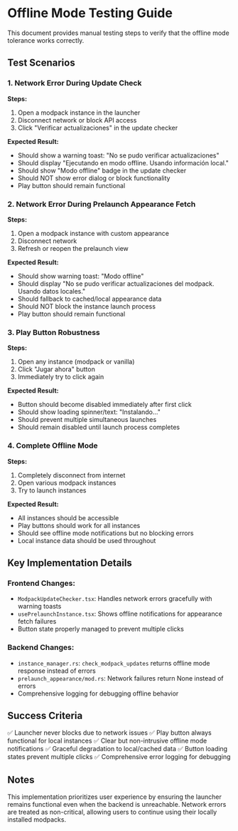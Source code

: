 # Offline Mode Testing Guide

This document provides manual testing steps to verify that the offline mode tolerance works correctly.

## Test Scenarios

### 1. Network Error During Update Check

**Steps:**
1. Open a modpack instance in the launcher
2. Disconnect network or block API access
3. Click "Verificar actualizaciones" in the update checker

**Expected Result:**
- Should show a warning toast: "No se pudo verificar actualizaciones"
- Should display "Ejecutando en modo offline. Usando información local."
- Should show "Modo offline" badge in the update checker
- Should NOT show error dialog or block functionality
- Play button should remain functional

### 2. Network Error During Prelaunch Appearance Fetch

**Steps:**
1. Open a modpack instance with custom appearance
2. Disconnect network
3. Refresh or reopen the prelaunch view

**Expected Result:**
- Should show warning toast: "Modo offline"
- Should display "No se pudo verificar actualizaciones del modpack. Usando datos locales."
- Should fallback to cached/local appearance data
- Should NOT block the instance launch process
- Play button should remain functional

### 3. Play Button Robustness

**Steps:**
1. Open any instance (modpack or vanilla)
2. Click "Jugar ahora" button
3. Immediately try to click again

**Expected Result:**
- Button should become disabled immediately after first click
- Should show loading spinner/text: "Instalando..."
- Should prevent multiple simultaneous launches
- Should remain disabled until launch process completes

### 4. Complete Offline Mode

**Steps:**
1. Completely disconnect from internet
2. Open various modpack instances
3. Try to launch instances

**Expected Result:**
- All instances should be accessible
- Play buttons should work for all instances
- Should see offline mode notifications but no blocking errors
- Local instance data should be used throughout

## Key Implementation Details

### Frontend Changes:
- `ModpackUpdateChecker.tsx`: Handles network errors gracefully with warning toasts
- `usePrelaunchInstance.tsx`: Shows offline notifications for appearance fetch failures
- Button state properly managed to prevent multiple clicks

### Backend Changes:
- `instance_manager.rs`: `check_modpack_updates` returns offline mode response instead of errors
- `prelaunch_appearance/mod.rs`: Network failures return None instead of errors
- Comprehensive logging for debugging offline behavior

## Success Criteria

✅ Launcher never blocks due to network issues
✅ Play button always functional for local instances
✅ Clear but non-intrusive offline mode notifications
✅ Graceful degradation to local/cached data
✅ Button loading states prevent multiple clicks
✅ Comprehensive error logging for debugging

## Notes

This implementation prioritizes user experience by ensuring the launcher remains functional even when the backend is unreachable. Network errors are treated as non-critical, allowing users to continue using their locally installed modpacks.